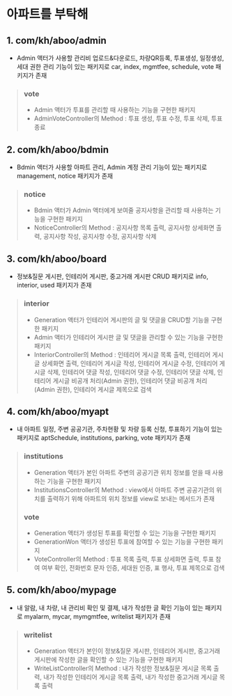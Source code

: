 # 아파트를 부탁해
## 1. com/kh/aboo/admin
- Admin 액터가 사용할 관리비 업로드&다운로드, 차량QR등록, 투표생성, 일정생성, 세대 권한 관리 기능이 있는 패키지로 car, index, mgmtfee, schedule, vote 패키지가 존재
> ### vote
> - Admin 액터가 투표를 관리할 때 사용하는 기능을 구현한 패키지
> - AdminVoteController의 Method : 투표 생성, 투표 수정, 투표 삭제, 투표 종료
## 2. com/kh/aboo/bdmin
- Bdmin 액터가 사용할 아파트 관리, Admin 계정 관리 기능이 있는 패키지로 management, notice 패키지가 존재
> ### notice
> - Bdmin 액터가 Admin 액터에게 보여줄 공지사항을 관리할 때 사용하는 기능을 구현한 패키지
> - NoticeController의 Method : 공지사항 목록 출력, 공지사항 상세화면 출력, 공지사항 작성, 공지사항 수정, 공지사항 삭제
## 3. com/kh/aboo/board
- 정보&질문 게시판, 인테리어 게시판, 중고거래 게시판 CRUD 패키지로 info, interior, used 패키지가 존재
> ### interior
> - Generation 액터가 인테리어 게시판의 글 및 댓글을 CRUD할 기능을 구현한 패키지
> - Admin 액터가 인테리어 게시판 글 및 댓글을 관리할 수 있는 기능을 구현한 패키지
> - InteriorController의 Method : 인테리어 게시글 목록 출력, 인테리어 게시글 상세화면 출력, 인테리어 게시글 작성, 인테리어 게시글 수정, 인테리어 게시글 삭제, 인테리어 댓글 작성, 인테리어 댓글 수정, 인테리어 댓글 삭제, 인테리어 게시글 비공개 처리(Admin 권한), 인테리어 댓글 비공개 처리(Admin 권한), 인테리어 게시글 제목으로 검색
## 4. com/kh/aboo/myapt
- 내 아파트 일정, 주변 공공기관, 주차현황 및 차량 등록 신청, 투표하기 기능이 있는 패키지로 aptSchedule, institutions, parking, vote 패키지가 존재
> ### institutions
> - Generation 액터가 본인 아파트 주변의 공공기관 위치 정보를 얻을 때 사용하는 기능을 구현한 패키지
> - InstitutionsController의 Method : view에서 아파트 주변 공공기관의 위치를 출력하기 위해 아파트의 위치 정보를 view로 보내는 메서드가 존재
> ### vote
> - Generation 액터가 생성된 투표를 확인할 수 있는 기능을 구현한 패키지
> - GenerationWon 액터가 생성된 투표에 참여할 수 있는 기능을 구현한 패키지
> - VoteController의 Method : 투표 목록 출력, 투표 상세화면 출력, 투표 참여 여부 확인, 전화번호 문자 인증, 세대원 인증, 표 행사, 투표 제목으로 검색
## 5. com/kh/aboo/mypage
- 내 알람, 내 차량, 내 관리비 확인 및 결제, 내가 작성한 글 확인 기능이 있는 패키지로 myalarm, mycar, mymgmtfee, writelist 패키지가 존재
> ### writelist
> - Generation 액터가 본인이 정보&질문 게시판, 인테리어 게시판, 중고거래 게시판에 작성한 글을 확인할 수 있는 기능을 구현한 패키지
> - WriteListController의 Method : 내가 작성한 정보&질문 게시글 목록 출력, 내가 작성한 인테리어 게시글 목록 출력, 내가 작성한 중고거래 게시글 목록 출력
